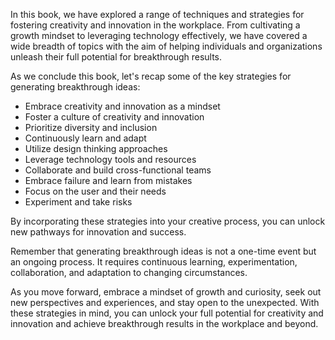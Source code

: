 
In this book, we have explored a range of techniques and strategies for fostering creativity and innovation in the workplace. From cultivating a growth mindset to leveraging technology effectively, we have covered a wide breadth of topics with the aim of helping individuals and organizations unleash their full potential for breakthrough results.

As we conclude this book, let's recap some of the key strategies for generating breakthrough ideas:

* Embrace creativity and innovation as a mindset
* Foster a culture of creativity and innovation
* Prioritize diversity and inclusion
* Continuously learn and adapt
* Utilize design thinking approaches
* Leverage technology tools and resources
* Collaborate and build cross-functional teams
* Embrace failure and learn from mistakes
* Focus on the user and their needs
* Experiment and take risks

By incorporating these strategies into your creative process, you can unlock new pathways for innovation and success.

Remember that generating breakthrough ideas is not a one-time event but an ongoing process. It requires continuous learning, experimentation, collaboration, and adaptation to changing circumstances.

As you move forward, embrace a mindset of growth and curiosity, seek out new perspectives and experiences, and stay open to the unexpected. With these strategies in mind, you can unlock your full potential for creativity and innovation and achieve breakthrough results in the workplace and beyond.
